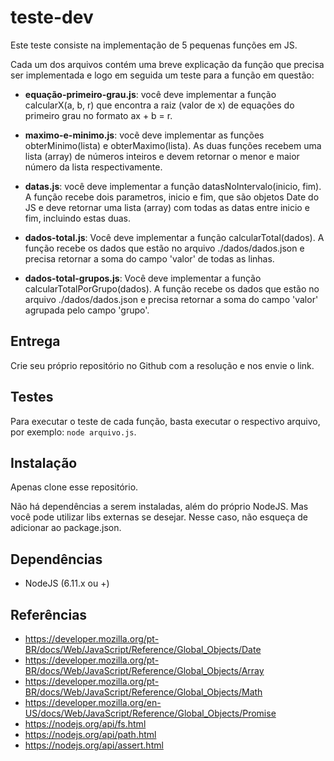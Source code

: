# teste-dev

Este teste consiste na implementação de 5 pequenas funções em JS.

Cada um dos arquivos contém uma breve explicação da função que precisa ser
implementada e logo em seguida um teste para a função em questão:

- **equação-primeiro-grau.js**: você deve implementar a função calcularX(a, b, r) que encontra a raiz (valor de x) de equações do primeiro grau no formato ax + b = r.

- **maximo-e-minimo.js**: vocẽ deve implementar as funções obterMinimo(lista) e obterMaximo(lista). As duas funções recebem uma lista (array) de números inteiros e devem retornar o menor e maior número da lista respectivamente.

- **datas.js**: você deve implementar a função datasNoIntervalo(inicio, fim). A função recebe dois parametros, inicio e fim, que são objetos Date do JS e deve retornar uma lista (array) com todas as datas entre inicio e fim, incluindo estas duas.

- **dados-total.js**: Você deve implementar a função calcularTotal(dados). A função recebe os dados que estão no arquivo ./dados/dados.json e precisa retornar a soma do campo 'valor' de todas as linhas.

- **dados-total-grupos.js**: Você deve implementar a função calcularTotalPorGrupo(dados). A função recebe os dados que estão no arquivo ./dados/dados.json e precisa retornar a soma do campo 'valor' agrupada pelo campo 'grupo'.

## Entrega

Crie seu próprio repositório no Github com a resolução e nos envie o link.

## Testes

Para executar o teste de cada função, basta executar o respectivo arquivo, por exemplo: `node arquivo.js`.

## Instalação

Apenas clone esse repositório.

Não há dependências a serem instaladas, além do próprio NodeJS. Mas você pode utilizar
libs externas se desejar. Nesse caso, não esqueça de adicionar ao package.json.

## Dependências

- NodeJS (6.11.x ou +)

## Referências

- https://developer.mozilla.org/pt-BR/docs/Web/JavaScript/Reference/Global_Objects/Date
- https://developer.mozilla.org/pt-BR/docs/Web/JavaScript/Reference/Global_Objects/Array
- https://developer.mozilla.org/pt-BR/docs/Web/JavaScript/Reference/Global_Objects/Math
- https://developer.mozilla.org/en-US/docs/Web/JavaScript/Reference/Global_Objects/Promise
- https://nodejs.org/api/fs.html
- https://nodejs.org/api/path.html
- https://nodejs.org/api/assert.html
